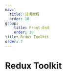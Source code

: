 ```yaml
---
nav:
  title: 简明教程
  order: 10
group:
	title: Front-End
	order: 10
title: Redux Toolkit
order: 7
---
```


# Redux Toolkit

